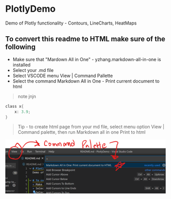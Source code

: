 # PlotlyDemo
Demo of Plotly functionality - Contours, LineCharts, HeatMaps

## To convert this readme to HTML make sure of the following
+ Make sure that "Mardown All in One" - yzhang.markdown-all-in-one  is installed
+ Select your .md file 
+ Select VSCODE menu View | Command Pallette
+ Select the command Markdown All in One - Print current document to html

> note
> jnjn

```c
class x{
    x: 3.9;
}

```

> Tip - to create html page from your md file, select menu option View | Command palette, then run Markdown all in one Print to html

![Markdown Command](./images/markdown-command.png)